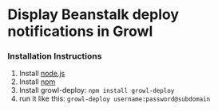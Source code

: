 # Display Beanstalk deploy notifications in Growl

### Installation Instructions

1. Install [node.js](https://github.com/joyent/node)
2. Install [npm](http://npmjs.org/)
3. Install growl-deploy: `npm install growl-deploy`
4. run it like this: `growl-deploy username:password@subdomain`